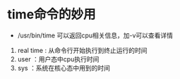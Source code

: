 # time命令的妙用
* /usr/bin/time  可以返回cpu相关信息，加-v可以查看详情
1. real time  : 从命令行开始执行到终止运行的时间
2. user ：用户态中cpu执行时间
3. sys ：系统在核心态中用到的时间
